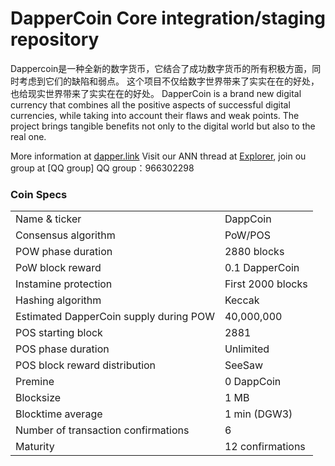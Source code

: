 DapperCoin Core integration/staging repository
=====================================
Dappercoin是一种全新的数字货币，它结合了成功数字货币的所有积极方面，同时考虑到它们的缺陷和弱点。
这个项目不仅给数字世界带来了实实在在的好处，也给现实世界带来了实实在在的好处。
DapperCoin is a brand new digital currency that combines all the positive aspects of successful digital currencies, while taking into account their flaws and weak points.
The project brings tangible benefits not only to the digital world but also to the real one.


More information at [dapper.link](http://www.dapper.link) Visit our ANN thread at [Explorer](https://explorer.dapper.link), join ou group at [QQ group] QQ group：966302298

### Coin Specs

<table>
<tr><td>Name & ticker</td><td>DappCoin</td></tr>
<tr><td>Consensus algorithm</td><td>PoW/POS</td></tr>
<tr><td>POW phase duration</td><td>2880 blocks</td></tr>
<tr><td>PoW block reward</td><td>0.1 DapperCoin</td></tr>
<tr><td>Instamine protection</td><td>First 2000 blocks</td></tr>
<tr><td>Hashing algorithm</td><td>Keccak</td></tr>
<tr><td>Estimated DapperCoin supply during POW</td><td>40,000,000</td></tr>
<tr><td>POS starting block</td><td>2881</td></tr>
<tr><td>POS phase duration</td><td>Unlimited</td></tr>
<tr><td>POS block reward distribution</td><td>SeeSaw</td></tr>
<tr><td>Premine</td><td>0 DappCoin</td></tr>
<tr><td>Blocksize</td><td>1 MB</td></tr>
<tr><td>Blocktime average</td><td>1 min (DGW3)</td></tr>
<tr><td>Number of transaction confirmations</td><td>6</td></tr>
<tr><td>Maturity</td><td>12 confirmations</td></tr>
</table>
